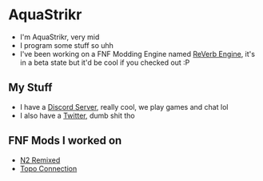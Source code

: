 # AquaStrikr
* I'm AquaStrikr, very mid
* I program some stuff so uhh
* I've been working on a FNF Modding Engine named [ReVerb Engine](https://github.com/AquaStrikr/ReVerb-Engine), it's in a beta state but it'd be cool if you checked out :P

## My Stuff
* I have a [Discord Server](https://discord.gg/QjbQDNSTaF), really cool, we play games and chat lol
* I also have a [Twitter](https://twitter.com/aqua_strikr), dumb shit tho

## FNF Mods I worked on
* [N2 Remixed](https://gamebanana.com/mods/342830)
* [Topo Connection](https://gamejolt.com/games/TopoConnection/694837)
